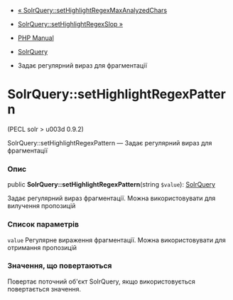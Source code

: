 - [«
SolrQuery::setHighlightRegexMaxAnalyzedChars](solrquery.sethighlightregexmaxanalyzedchars.md)
- [SolrQuery::setHighlightRegexSlop
»](solrquery.sethighlightregexslop.md)

- [PHP Manual](index.md)
- [SolrQuery](class.solrquery.md)
- Задає регулярний вираз для фрагментації

# SolrQuery::setHighlightRegexPattern

(PECL solr \> u003d 0.9.2)

SolrQuery::setHighlightRegexPattern — Задає регулярний вираз для
фрагментації

### Опис

public **SolrQuery::setHighlightRegexPattern**(string `$value`):
[SolrQuery](class.solrquery.md)

Задає регулярний вираз фрагментації. Можна використовувати для
вилучення пропозицій

### Список параметрів

`value`
Регулярне вираження фрагментації. Можна використовувати для отримання
пропозицій

### Значення, що повертаються

Повертає поточний об'єкт SolrQuery, якщо використовується повертається
значення.
